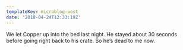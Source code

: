 ```yaml
---
templateKey: microblog-post
date: '2018-04-24T12:33:19Z'
---
```


We let Copper up into the bed last night. He stayed about 30 seconds before going right back to his crate. So he’s dead to me now.

